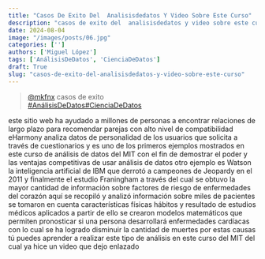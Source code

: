 ```yaml
---
title: "Casos De Exito Del  Analisisdedatos Y Video Sobre Este Curso"
description: "casos de exito del  analisisdedatos y video sobre este curso"
date: 2024-08-04
image: "/images/posts/06.jpg"
categories: ['']
authors: ['Miguel López']
tags: ['AnálisisDeDatos', 'CienciaDeDatos']
draft: True
slug: "casos-de-exito-del-analisisdedatos-y-video-sobre-este-curso"
---
```


<blockquote class="tiktok-embed" cite="{https://www.tiktok.com/@mkfnx/video/7187963287076687110}" data-video-id="7187963287076687110" style="max-width: 605px;min-width: 325px;" > <section> <a target="_blank" title="@mkfnx" href="https://www.tiktok.com/@mkfnx?refer=embed">@mkfnx</a> casos de exito  </section> <a title="AnálisisDeDatos" target="_blank" href="https://www.tiktok.com/tag/AnálisisDeDatos?refer=embed">#AnálisisDeDatos</a><a title="CienciaDeDatos" target="_blank" href="https://www.tiktok.com/tag/CienciaDeDatos?refer=embed">#CienciaDeDatos</a> </blockquote> <script async src="https://www.tiktok.com/embed.js"></script>

este sitio web ha ayudado a millones de personas a encontrar relaciones de largo plazo para recomendar parejas con alto nivel de compatibilidad eHarmony analiza datos de personalidad de los usuarios que solicita a través de cuestionarios y es uno de los primeros ejemplos mostrados en este curso de análisis de datos del MIT con el fin de demostrar el poder y las ventajas competitivas de usar análisis de datos otro ejemplo es Watson la inteligencia artificial de IBM que derrotó a campeones de Jeopardy en el 2011 y finalmente el estudio Franingham a través del cual se obtuvo la mayor cantidad de información sobre factores de riesgo de enfermedades del corazón aquí se recopiló y analizó información sobre miles de pacientes se tomaron en cuenta características físicas hábitos y resultado de estudios médicos aplicados a partir de ello se crearon modelos matemáticos que permiten pronosticar si una persona desarrollará enfermedades cardíacas con lo cual se ha logrado disminuir la cantidad de muertes por estas causas tú puedes aprender a realizar este tipo de análisis en este curso del MIT del cual ya hice un video que dejo enlazado 